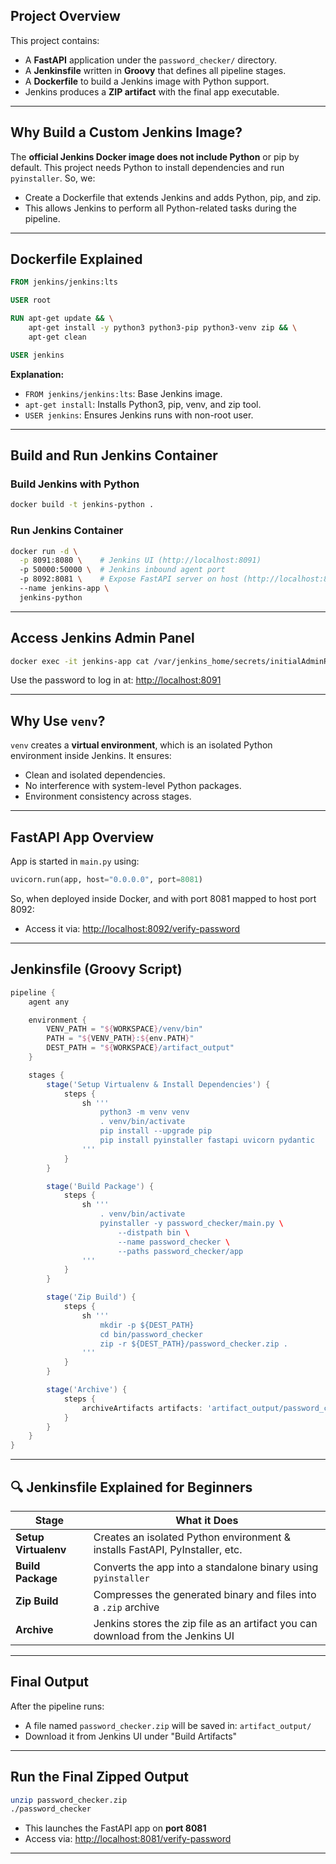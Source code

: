 ##  Project Overview

This project contains:

* A **FastAPI** application under the `password_checker/` directory.
* A **Jenkinsfile** written in **Groovy** that defines all pipeline stages.
* A **Dockerfile** to build a Jenkins image with Python support.
* Jenkins produces a **ZIP artifact** with the final app executable.

---

##  Why Build a Custom Jenkins Image?

The **official Jenkins Docker image does not include Python** or pip by default. This project needs Python to install dependencies and run `pyinstaller`. So, we:

* Create a Dockerfile that extends Jenkins and adds Python, pip, and zip.
* This allows Jenkins to perform all Python-related tasks during the pipeline.

---

##  Dockerfile Explained

```dockerfile
FROM jenkins/jenkins:lts

USER root

RUN apt-get update && \
    apt-get install -y python3 python3-pip python3-venv zip && \
    apt-get clean

USER jenkins
```

**Explanation:**

* `FROM jenkins/jenkins:lts`: Base Jenkins image.
* `apt-get install`: Installs Python3, pip, venv, and zip tool.
* `USER jenkins`: Ensures Jenkins runs with non-root user.

---

## Build and Run Jenkins Container

###  Build Jenkins with Python

```bash
docker build -t jenkins-python .
```

###  Run Jenkins Container

```bash
docker run -d \
  -p 8091:8080 \	# Jenkins UI (http://localhost:8091)
  -p 50000:50000 \	# Jenkins inbound agent port
  -p 8092:8081 \	# Expose FastAPI server on host (http://localhost:8092)
  --name jenkins-app \
  jenkins-python
```

---

##  Access Jenkins Admin Panel

```bash
docker exec -it jenkins-app cat /var/jenkins_home/secrets/initialAdminPassword
```

Use the password to log in at: [http://localhost:8091](http://localhost:8091)

---

##  Why Use `venv`?

`venv` creates a **virtual environment**, which is an isolated Python environment inside Jenkins. It ensures:

* Clean and isolated dependencies.
* No interference with system-level Python packages.
* Environment consistency across stages.

---

##  FastAPI App Overview

App is started in `main.py` using:

```python
uvicorn.run(app, host="0.0.0.0", port=8081)
```

So, when deployed inside Docker, and with port 8081 mapped to host port 8092:

*  Access it via: [http://localhost:8092/verify-password](http://localhost:8092/verify-password)

---

## Jenkinsfile (Groovy Script)

```groovy
pipeline {
    agent any

    environment {
        VENV_PATH = "${WORKSPACE}/venv/bin"
        PATH = "${VENV_PATH}:${env.PATH}"
        DEST_PATH = "${WORKSPACE}/artifact_output"
    }

    stages {
        stage('Setup Virtualenv & Install Dependencies') {
            steps {
                sh '''
                    python3 -m venv venv
                    . venv/bin/activate
                    pip install --upgrade pip
                    pip install pyinstaller fastapi uvicorn pydantic
                '''
            }
        }

        stage('Build Package') {
            steps {
                sh '''
                    . venv/bin/activate
                    pyinstaller -y password_checker/main.py \
                        --distpath bin \
                        --name password_checker \
                        --paths password_checker/app
                '''
            }
        }

        stage('Zip Build') {
            steps {
                sh '''
                    mkdir -p ${DEST_PATH}
                    cd bin/password_checker
                    zip -r ${DEST_PATH}/password_checker.zip .
                '''
            }
        }

        stage('Archive') {
            steps {
                archiveArtifacts artifacts: 'artifact_output/password_checker.zip', allowEmptyArchive: false
            }
        }
    }
}
```

---

## 🔍 Jenkinsfile Explained for Beginners

| Stage                | What it Does                                                                    |
| -------------------- | ------------------------------------------------------------------------------- |
| **Setup Virtualenv** | Creates an isolated Python environment & installs FastAPI, PyInstaller, etc.    |
| **Build Package**    | Converts the app into a standalone binary using `pyinstaller`                   |
| **Zip Build**        | Compresses the generated binary and files into a `.zip` archive                 |
| **Archive**          | Jenkins stores the zip file as an artifact you can download from the Jenkins UI |

---

## Final Output

After the pipeline runs:

* A file named `password_checker.zip` will be saved in: `artifact_output/`
* Download it from Jenkins UI under "Build Artifacts"

---

##  Run the Final Zipped Output

```bash
unzip password_checker.zip
./password_checker
```

* This launches the FastAPI app on **port 8081**
* Access via: [http://localhost:8081/verify-password](http://localhost:8081/verify-password)

---



